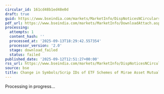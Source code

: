 ```yaml
---
circular_id: 161cd48b1ed48e0d
draft: true
guid: https://www.bseindia.com/markets/MarketInfo/DispNoticesNCirculars.aspx?Noticeid={E1DDDCDF-A2C4-4751-A8F4-89B5A1CC908D}&noticeno=20250912-87&dt=09/12/2025&icount=87&totcount=103&flag=0
pdf_url: https://www.bseindia.com/markets/MarketInfo/DownloadAttach.aspx?id=20250912-87&attachedId=
processing:
  attempts: 1
  content_hash: ''
  processed_at: '2025-09-13T18:29:42.557354'
  processor_version: '2.0'
  stage: download_failed
  status: failed
published_date: '2025-09-12T12:51:27+00:00'
rss_url: https://www.bseindia.com/markets/MarketInfo/DispNoticesNCirculars.aspx?Noticeid={E1DDDCDF-A2C4-4751-A8F4-89B5A1CC908D}&noticeno=20250912-87&dt=09/12/2025&icount=87&totcount=103&flag=0
source: bse
title: Change in Symbols/Scrip IDs of ETF Schemes of Mirae Asset Mutual Fund
---
```


Processing in progress...